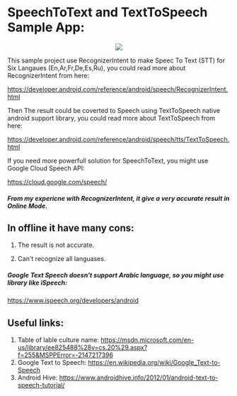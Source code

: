 # SpeechToText and TextToSpeech Sample App:



<p align="center">
  <img src="https://user-images.githubusercontent.com/30336005/35769519-f0365cb6-0914-11e8-93d2-d170225779b9.png"/>
</p>

This sample project use RecognizerIntent to make Speec To Text (STT) for Six Langaues (En,Ar,Fr,De,Es,Ru), you could read more about RecognizerIntent from here:

https://developer.android.com/reference/android/speech/RecognizerIntent.html

Then The result could be coverted to Speech using TextToSpeech native android support library, you could read more about TextToSpeech from here:

https://developer.android.com/reference/android/speech/tts/TextToSpeech.html

If you need more powerfull solution for SpeechToText, you might use Google Cloud Speech API:

https://cloud.google.com/speech/

##### From my expericne with RecognizerIntent, it give a very accurate result in Online Mode.

In offline it have many cons:
------

1. The result is not accurate.

2. Can't recognize all languases.


##### Google Text Speech doesn't support Arabic language, so you might use library like iSpeech:

https://www.ispeech.org/developers/android

Useful links:
-------
1. Table of lable culture name:
https://msdn.microsoft.com/en-us/library/ee825488%28v=cs.20%29.aspx?f=255&MSPPError=-2147217396
2. Google Text to Speech:
https://en.wikipedia.org/wiki/Google_Text-to-Speech
3. Android Hive:
https://www.androidhive.info/2012/01/android-text-to-speech-tutorial/

